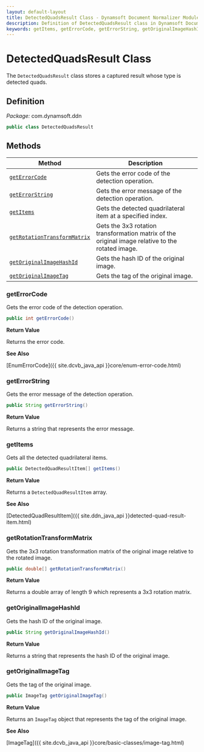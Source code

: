 ```yaml
---
layout: default-layout
title: DetectedQuadsResult Class - Dynamsoft Document Normalizer Module Java Edition API Reference
description: Definition of DetectedQuadsResult class in Dynamsoft Document Normalizer Module Java Edition.
keywords: getItems, getErrorCode, getErrorString, getOriginalImageHashId, getOriginalImageTag, DetectedQuadsResult, api reference
---
```


# DetectedQuadsResult Class

The `DetectedQuadsResult` class stores a captured result whose type is detected quads.

## Definition

*Package:* com.dynamsoft.ddn

```java
public class DetectedQuadsResult
```

## Methods

| Method | Description |
|--------|-------------|
| [`getErrorCode`](#geterrorcode) | Gets the error code of the detection operation. |
| [`getErrorString`](#geterrorstring) | Gets the error message of the detection operation. |
| [`getItems`](#getitems) | Gets the detected quadrilateral item at a specified index. |
| [`getRotationTransformMatrix`](#getrotationtransformmatrix) | Gets the 3x3 rotation transformation matrix of the original image relative to the rotated image.|
| [`getOriginalImageHashId`](#getoriginalimagehashid) | Gets the hash ID of the original image. |
| [`getOriginalImageTag`](#getoriginalimagetag) | Gets the tag of the original image. |

### getErrorCode

Gets the error code of the detection operation.

```java
public int getErrorCode()
```

**Return Value**

Returns the error code.

**See Also**

[EnumErrorCode]({{ site.dcvb_java_api }}core/enum-error-code.html)

### getErrorString

Gets the error message of the detection operation.

```java
public String getErrorString()
```

**Return Value**

Returns a string that represents the error message.

### getItems

Gets all the detected quadrilateral items.

```java
public DetectedQuadResultItem[] getItems()
```

**Return Value**

Returns a `DetectedQuadResultItem` array.

**See Also**

[DetectedQuadResultItem]({{ site.ddn_java_api }}detected-quad-result-item.html)

### getRotationTransformMatrix

Gets the 3x3 rotation transformation matrix of the original image relative to the rotated image.

```java
public double[] getRotationTransformMatrix()
```

**Return Value**

Returns a double array of length 9 which represents a 3x3 rotation matrix.

### getOriginalImageHashId

Gets the hash ID of the original image.

```java
public String getOriginalImageHashId()
```

**Return Value**

Returns a string that represents the hash ID of the original image.

### getOriginalImageTag

Gets the tag of the original image.

```java
public ImageTag getOriginalImageTag()
```

**Return Value**

Returns an `ImageTag` object that represents the tag of the original image.

**See Also**

[ImageTag]({{ site.dcvb_java_api }}core/basic-classes/image-tag.html)

